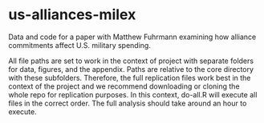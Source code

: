 # us-alliances-milex
Data and code for a paper with Matthew Fuhrmann examining how alliance commitments affect U.S. military spending.

All file paths are set to work in the context of project with separate folders for data, figures, and the appendix.
Paths are relative to the core directory with these subfolders.
Therefore, the full replication files work best in the context of the project and we recommend downloading or cloning the whole repo for replication purposes.
In this context, do-all.R will execute all files in the correct order.
The full analysis should take around an hour to execute.

